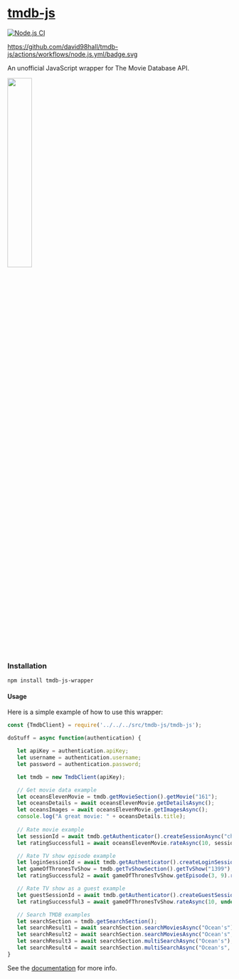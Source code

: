 # [tmdb-js](https://github.com/david98hall/tmdb-js)
[![Node.js CI](https://github.com/david98hall/tmdb-js/actions/workflows/node.js.yml/badge.svg)](https://github.com/david98hall/tmdb-js/actions/workflows/node.js.yml)

https://github.com/david98hall/tmdb-js/actions/workflows/node.js.yml/badge.svg

An unofficial JavaScript wrapper for The Movie Database API.

[<img src="https://www.themoviedb.org/assets/2/v4/logos/v2/blue_long_2-9665a76b1ae401a510ec1e0ca40ddcb3b0cfe45f1d51b77a308fea0845885648.svg" width="33%">](https://www.themoviedb.org/)

### Installation

```
npm install tmdb-js-wrapper
```

#### Usage
Here is a simple example of how to use this wrapper:
```javascript
const {TmdbClient} = require('../../../src/tmdb-js/tmdb-js');

doStuff = async function(authentication) {

   let apiKey = authentication.apiKey;
   let username = authentication.username;
   let password = authentication.password;

   let tmdb = new TmdbClient(apiKey);

   // Get movie data example
   let oceansElevenMovie = tmdb.getMovieSection().getMovie("161");
   let oceansDetails = await oceansElevenMovie.getDetailsAsync();
   let oceansImages = await oceansElevenMovie.getImagesAsync();
   console.log("A great movie: " + oceansDetails.title);
   
   // Rate movie example
   let sessionId = await tmdb.getAuthenticator().createSessionAsync("chrome"); // One way of getting a session ID
   let ratingSuccessful1 = await oceansElevenMovie.rateAsync(10, sessionId);

   // Rate TV show episode example
   let loginSessionId = await tmdb.getAuthenticator().createLoginSessionAsync(username, password); // Another way of getting a session ID
   let gameOfThronesTvShow = tmdb.getTvShowSection().getTvShow("1399");
   let ratingSuccessful2 = await gameOfThronesTvShow.getEpisode(3, 9).rateAsync(10, sessionId);

   // Rate TV show as a guest example
   let guestSessionId = await tmdb.getAuthenticator().createGuestSessionAsync();
   let ratingSuccessful3 = await gameOfThronesTvShow.rateAsync(10, undefined, guestSessionId);

   // Search TMDB examples
   let searchSection = tmdb.getSearchSection();
   let searchResult1 = await searchSection.searchMoviesAsync("Ocean's");
   let searchResult2 = await searchSection.searchMoviesAsync("Ocean's", 1, 1);
   let searchResult3 = await searchSection.multiSearchAsync("Ocean's");
   let searchResult4 = await searchSection.multiSearchAsync("Ocean's", 1, 2);
}
```

See the [documentation](https://david98hall.github.io/tmdb-js/) for more info.
